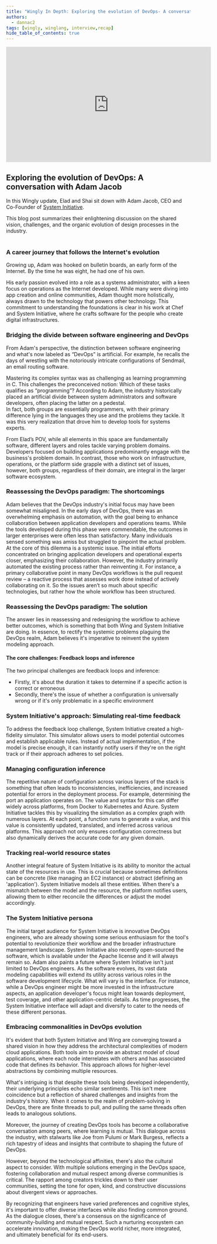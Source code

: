 ```yaml
---
title: "Wingly In Depth: Exploring the evolution of DevOps- A conversation with Adam Jacob"
authors: 
  - dannac2
tags: [wingly, winglang, interview,recap]
hide_table_of_contents: true
---
```



<iframe width="560" height="315" src="https://www.youtube.com/embed/H7bd7TghWoo?si=HMxAS8gHrWsQh4Pb" title="YouTube video player" frameborder="0" allow="accelerometer; autoplay; clipboard-write; encrypted-media; gyroscope; picture-in-picture; web-share" allowfullscreen></iframe>

<!--truncate-->
## Exploring the evolution of DevOps: A conversation with Adam Jacob

In this Wingly update, Elad and Shai sit down with Adam Jacob, CEO and Co-Founder of [System Initiative](https://www.systeminit.com/). <br>

This blog post summarizes their enlightening discussion on the shared vision, challenges, and the organic evolution of design processes in the industry. <br> <br>

### A career journey that follows the Internet's evolution

Growing up, Adam was hooked on bulletin boards, an early form of the Internet. By the time he was eight, he had one of his own. 

His early passion evolved into a role as a systems administrator, with a keen focus on operations as the Internet developed. While many were diving into app creation and online communities, Adam thought more holistically, always drawn to the technology that powers other technology. 
This commitment to understanding the foundations is clear in his work at Chef and System Initiative, where he crafts software for the people who create digital infrastructures.

### Bridging the divide between software engineering and DevOps

From Adam's perspective, the distinction between software engineering and what's now labeled as “DevOps” is artificial. For example, he recalls the days of wrestling with the notoriously intricate configurations of Sendmail, an email routing software. 

Mastering its complex syntax was as challenging as learning programming in C. This challenges the preconceived notion: Which of these tasks qualifies as “programming”?
According to Adam, the industry historically placed an artificial divide between system administrators and software developers, often placing the latter on a pedestal. <br>
In fact, both groups are essentially programmers, with their primary difference lying in the languages they use and the problems they tackle. It was this very realization that drove him to develop tools for systems experts. 

From Elad’s POV, while all elements in this space are fundamentally software, different layers and roles tackle varying problem domains. Developers focused on building applications predominantly engage with the business's problem domain. 
In contrast, those who work on infrastructure, operations, or the platform side grapple with a distinct set of issues, however, both groups, regardless of their domain, are integral in the larger software ecosystem.


### Reassessing the DevOps paradigm: The shortcomings

Adam believes that the DevOps industry's initial focus may have been somewhat misaligned. 
In the early days of DevOps, there was an overwhelming emphasis on automation, with the goal being to enhance collaboration between application developers and operations teams.
While the tools developed during this phase were commendable, the outcomes in larger enterprises were often less than satisfactory. Many individuals sensed something was amiss but struggled to pinpoint the actual problem.
At the core of this dilemma is a systemic issue. The initial efforts concentrated on bringing application developers and operational experts closer, emphasizing their collaboration. However, the industry primarily automated the existing process rather than reinventing it. 
For instance, a primary collaborative point in many DevOps workflows is the pull request review – a reactive process that assesses work done instead of actively collaborating on it.
So the issues aren’t so much about specific technologies, but rather how the whole workflow has been structured. 

### Reassessing the DevOps paradigm: The solution

The answer lies in reassessing and redesigning the workflow to achieve better outcomes, which is something that both Wing and System Initiative are doing.
In essence, to rectify the systemic problems plaguing the DevOps realm, Adam believes it's imperative to reinvent the system modeling approach. 

#### The core challenges: Feedback loops and inference
The two principal challenges are feedback loops and inference:
- Firstly, it's about the duration it takes to determine if a specific action is correct or erroneous
- Secondly, there's the issue of whether a configuration is universally wrong or if it's only problematic in a specific environment
  
### System Initiative's approach: Simulating real-time feedback 
To address the feedback loop challenge, System Initiative created a high-fidelity simulator. 
This simulator allows users to model potential outcomes and establish applicable rules. Instead of actual implementation, if the model is precise enough, it can instantly notify users if they're on the right track or if their approach adheres to set policies.

### Managing configuration inference 
The repetitive nature of configuration across various layers of the stack is something that often leads to inconsistencies, inefficiencies, and increased potential for errors in the deployment process. 
For example, determining the port an application operates on. The value and syntax for this can differ widely across platforms, from Docker to Kubernetes and Azure. 
System Initiative tackles this by visualizing the simulation as a complex graph with numerous layers. At each point, a function runs to generate a value, and this value is consistently updated, translated, and inferred across various platforms. This approach not only ensures configuration correctness but also dynamically derives the accurate code for any given domain.

### Tracking real-world resource states 
Another integral feature of System Initiative is its ability to monitor the actual state of the resources in use. This is crucial because sometimes definitions can be concrete (like managing an EC2 instance) or abstract (defining an 'application'). System Initiative models all these entities. When there's a mismatch between the model and the resource, the platform notifies users, allowing them to either reconcile the differences or adjust the model accordingly.

### The System Initiative persona
The initial target audience for System Initiative is innovative DevOps engineers, who are already showing some serious enthusiasm for the tool's potential to revolutionize their workflow and the broader infrastructure management landscape.
System Initiative also recently open-sourced the software, which is available under the Apache license and it will always remain so.
Adam also paints a future where System Initiative isn't just limited to DevOps engineers. As the software evolves, its vast data modeling capabilities will extend its utility across various roles in the software development lifecycle. 
What will vary is the interface. For instance, while a DevOps engineer might be more invested in the infrastructure aspects, an application developer's focus might lean towards deployment, test coverage, and other application-centric details. 
As time progresses, the System Initiative interface will adapt and diversify to cater to the needs of these different personas.

### Embracing commonalities in DevOps evolution
It's evident that both System Initiative and Wing are converging toward a shared vision in how they address the architectural complexities of modern cloud applications. Both tools aim to provide an abstract model of cloud applications, where each node interrelates with others and has associated code that defines its behavior. This approach allows for higher-level abstractions by combining multiple resources.

What's intriguing is that despite these tools being developed independently, their underlying principles echo similar sentiments. This isn't mere coincidence but a reflection of shared challenges and insights from the industry's history. 
When it comes to the realm of problem-solving in DevOps, there are finite threads to pull, and pulling the same threads often leads to analogous solutions.

Moreover, the journey of creating DevOps tools has become a collaborative conversation among peers, where learning is mutual. This dialogue across the industry, with stalwarts like Joe from Pulumi or Mark Burgess, reflects a rich tapestry of ideas and insights that contribute to shaping the future of DevOps.

However, beyond the technological affinities, there's also the cultural aspect to consider. With multiple solutions emerging in the DevOps space, fostering collaboration and mutual respect among diverse communities is critical. The rapport among creators trickles down to their user communities, setting the tone for open, kind, and constructive discussions about divergent views or approaches.

By recognizing that engineers have varied preferences and cognitive styles, it's important to offer diverse interfaces while also finding common ground. As the dialogue closes, there's a consensus on the significance of community-building and mutual respect. Such a nurturing ecosystem can accelerate innovation, making the DevOps world richer, more integrated, and ultimately beneficial for its end-users.









